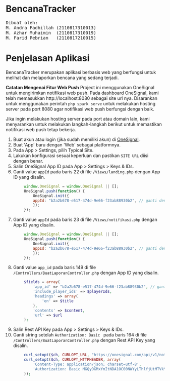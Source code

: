# BencanaTracker
<pre>
Dibuat oleh:
M. Andra Fadhillah (2110817310013)
M. Azhar Muhaimin  (2110817310019)
M. Farid Pebrian   (2110817210015)
</pre>

# Penjelasan Aplikasi
BencanaTracker merupakan aplikasi berbasis web yang berfungsi untuk melihat dan melaporkan bencana yang sedang terjadi.

**Catatan Mengenai Fitur Web Push**
Project ini menggunakan OneSignal untuk mengirimkan notifikasi web push. Pada dashboard OneSignal, kami telah memasukkan http://localhost:8080 sebagai site url nya. Disarankan untuk menggunakan perintah `php spark serve` untuk melakukan hosting server pada port 8080 agar notifikasi web push berfungsi dengan baik. 

Jika ingin melakukan hosting server pada port atau domain lain, kami menyarankan untuk melakukan langkah-langkah berikut untuk memastikan notifikasi web push tetap bekerja.
1. Buat akun atau login (jika sudah memiliki akun) di [OneSignal](https://onesignal.com/).
2. Buat 'App' baru dengan 'Web' sebagai platformnya.
3. Pada App > Settings, pilih Typical Site.
4. Lakukan konfigurasi sesuai keperluan dan pastikan `SITE URL` diisi dengan benar.
5. Salin OneSignal App ID pada App > Settings > Keys & IDs.
6. Ganti value `appId` pada baris 22 di file `/Views/landing.php` dengan App ID yang disalin.
```javascript
        window.OneSignal = window.OneSignal || [];
        OneSignal.push(function() {
            OneSignal.init({
            appId: "b2a2b678-e517-474d-9e66-f23ab88930b2", // ganti dengan App ID dari App > Settings > Keys & IDs pada dashboard OneSgnal
            });
        });
```
7. Ganti value `appId` pada baris 23 di file `/Views/notifikasi.php` dengan App ID yang disalin.
```javascript
        window.OneSignal = window.OneSignal || [];
        OneSignal.push(function() {
            OneSignal.init({
            appId: "b2a2b678-e517-474d-9e66-f23ab88930b2", // ganti dengan App ID dari App > Settings > Keys & IDs pada dashboard OneSgnal
            });
        });
```
8. Ganti value `app_id` pada baris 149 di file `/Controllers/BuatLaporanController.php` dengan App ID yang disalin.
```php
        $fields = array(
            'app_id' => "b2a2b678-e517-474d-9e66-f23ab88930b2", // ganti dengan App ID dari App > Settings > Keys & IDs pada dashboard OneSgnal
            'include_player_ids' => $playerIds,
            'headings' => array(
                'en' => $title
            ),
            'contents' => $content,
            'url' => $url
        );
```
9. Salin Rest API Key pada App > Settings > Keys & IDs.
10. Ganti string setelah `Authorization: Basic ` pada baris 164 di file `/Controllers/BuatLaporanController.php` dengan Rest API Key yang disalin.
```php
        curl_setopt($ch, CURLOPT_URL, "https://onesignal.com/api/v1/notifications");
        curl_setopt($ch, CURLOPT_HTTPHEADER, array(
            'Content-Type: application/json; charset=utf-8',
            'Authorization: Basic MGQyOGMxYmItNDA1OC00NWYyLThlYjUtMTVkYzA2MTI2NjZh' // ganti dengan Rest API Key dari App > Settings > Keys & IDs pada dashboard OneSgnal
        ));
```